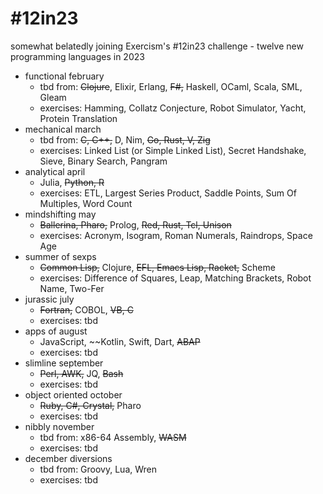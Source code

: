 # #12in23

somewhat belatedly joining Exercism's #12in23 challenge - twelve new programming languages in 2023

- functional february
  - tbd from: ~~Clojure~~, Elixir, Erlang, ~~F#,~~ Haskell, OCaml, Scala, SML, Gleam
  - exercises: Hamming, Collatz Conjecture, Robot Simulator, Yacht, Protein Translation
- mechanical march
  - tbd from: ~~C, C++,~~ D, Nim, ~~Go, Rust, V, Zig~~
  - exercises: Linked List (or Simple Linked List), Secret Handshake, Sieve, Binary Search, Pangram
- analytical april
  - Julia, ~~Python, R~~
  - exercises: ETL, Largest Series Product, Saddle Points, Sum Of Multiples, Word Count
- mindshifting may
  - ~~Ballerina, Pharo,~~ Prolog, ~~Red, Rust, Tcl, Unison~~
  - exercises: Acronym, Isogram, Roman Numerals, Raindrops, Space Age
- summer of sexps
  - ~~Common Lisp,~~ Clojure, ~~EFL, Emacs Lisp, Racket,~~ Scheme
  - exercises: Difference of Squares, Leap, Matching Brackets, Robot Name, Two-Fer
- jurassic july
  - ~~Fortran,~~ COBOL, ~~VB, C~~
  - exercises: tbd
- apps of august
  - JavaScript, ~~Kotlin, Swift, Dart, ~~ABAP~~
  - exercises: tbd
- slimline september
  - ~~Perl, AWK,~~ JQ, ~~Bash~~
  - exercises: tbd
- object oriented october
  - ~~Ruby, C#, Crystal,~~ Pharo
  - exercises: tbd
- nibbly november
  - tbd from: x86-64 Assembly, ~~WASM~~
  - exercises: tbd
- december diversions
  - tbd from: Groovy, Lua, Wren
  - exercises: tbd
